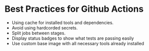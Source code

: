 # Best Practices for Github Actions

- Using cache for installed tools and dependencies.
- Avoid using hardcorded secrets.
- Split jobs between stages.
- Display status badges to show what tests are passing easily
- Use custom base image with all necessary tools already installed